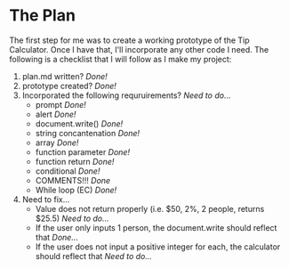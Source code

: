 # The Plan

The first step for me was to create a working prototype of the Tip Calculator. Once I have that, I'll incorporate any other code I need. 
The following is a checklist that I will follow as I make my project:

1. plan.md written? _Done!_
2. prototype created? _Done!_
3. Incorporated the following requruirements? _Need to do..._
    * prompt _Done!_
    * alert _Done!_
    * document.write() _Done!_
    * string concantenation _Done!_
    * array _Done!_
    * function parameter _Done!_
    * function return _Done!_
    * conditional _Done!_
    * COMMENTS!!! _Done_
    * While loop (EC) _Done!_
4. Need to fix...
    * Value does not return properly (i.e. $50, 2%, 2 people, returns $25.5) _Need to do..._
    * If the user only inputs 1 person, the document.write should reflect that _Done..._
    * If the user does  not input a positive integer for each, the calculator should reflect that _Need to do..._

